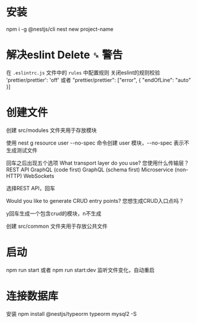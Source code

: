 # 安装
npm i -g @nestjs/cli
nest new project-name


# 解决eslint Delete `␍` 警告
在 `.eslintrc.js` 文件中的 `rules` 中配置规则
关闭eslint的规则校验
'prettier/prettier': 'off'
或者
"prettier/prettier": ["error", { "endOfLine": "auto" }]




# 创建文件
创建 src/modules 文件夹用于存放模块

使用 nest g resource user --no-spec 命令创建 user 模块，--no-spec 表示不生成测试文件

回车之后出现五个选项
What transport layer do you use? 您使用什么传输层？
REST API
GraphQL (code first)
GraphQL (schema first)
Microservice (non-HTTP)
WebSockets

选择REST API，回车

Would you like to generate CRUD entry points? 您想生成CRUD入口点吗？

y回车生成一个包含crud的模块，n不生成


创建 src/common 文件夹用于存放公共文件



# 启动
npm run start 
或者
npm run start:dev 监听文件变化，自动重启

# 连接数据库
安装
npm install @nestjs/typeorm typeorm mysql2 -S

